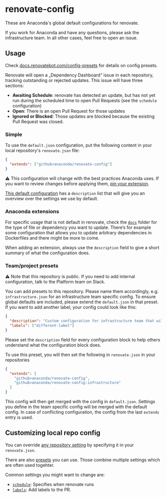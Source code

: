# renovate-config

These are Anaconda's global default configurations for renovate.

If you work for Anaconda and have any questions, please ask the infrastructure team. In all other cases, feel free to open an issue.

## Usage

Check [docs.renovatebot.com/config-presets](https://docs.renovatebot.com/config-presets/) for details on config presets.

Renovate will open a „Dependency Dashboard“ issue in each repository, tracking outstanding or rejected updates. This issue will have three sections:

- **Awaiting Schedule**: renovate has detected an update, but has not yet run during the scheduled time to open Pull Requests (see the `schedule` configuration)
- **Open**: There is an open Pull Request for those updates
- **Ignored or Blocked**: Those updates are blocked because the existing Pull Request was closed.

### Simple

To use the `default.json` configuration, put the following content in your local repository's `renovate.json` file:

```json
{
  "extends": ["github>anaconda/renovate-config"]
}
```

:warning: This configuration will change with the best practices Anaconda uses. If you want to review changes before applying them, [pin your extension](https://docs.renovatebot.com/config-presets/#github).

[This default configuration](default.json) has a `description` list that will give you an overview over the settings we use by default.

### Anaconda extensions

For specific usage that is not default in renovate, check the [`docs`](docs) folder for the type of file or dependency you want to update.
There’s for example some configuration that allows you to update arbitrary dependencies in Dockerfiles and there might be more to come.

When adding an extension, always use the `description` field to give a short summary of what the configuration does.

### Team/project presets

:warning: Note that this repository is public. If you need to add internal configuration, talk to the Platform team on Slack.

You can add presets to this repository. Please name them accordingly, e.g. `infrastructure.json` for an infrastructure team specific config. To ensure global defaults are included, please extend the `default.json` in that preset. If you want to add another label, your config could look like this:

```json
{
  "description": "Custom configuration for infrastructure team that will add other labels then the default",
  "labels": ["different-label"]
}
```

Please set the `description` field for every configuration block to help others understand what the configuration block does.

To use this preset, you will then set the following in `renovate.json` in your repositories

```json
{
  "extends": [
    "github>anaconda/renovate-config",
    "github>anaconda/renovate-config:infrastructure"
  ]
}
```

This config will then get merged with the config in `default.json`. Settings you define in the team specific config will be merged with the default config. In case of conflicting configuration, the config from the last `extends` entry is used.

## Customizing local repo config

You can override [any repository setting](https://docs.renovatebot.com/configuration-options/) by specifying it in your `renovate.json`.

There are also [presets](https://docs.renovatebot.com/presets-default/) you can use. Those combine multiple settings which are often used togehter.

Common settings you might want to change are:

- [`schedule`](https://docs.renovatebot.com/configuration-options/#schedule): Specifies when renovate runs
- [`labels`](https://docs.renovatebot.com/configuration-options/#labels): Add labels to the PR.
